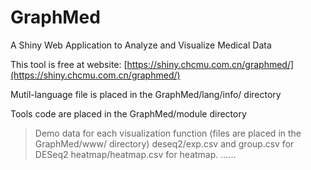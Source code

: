 # GraphMed
A Shiny Web Application to Analyze and Visualize Medical Data

This tool is free at website: [https://shiny.chcmu.com.cn/graphmed/](https://shiny.chcmu.com.cn/graphmed/)

Mutil-language file is placed in the GraphMed/lang/info/ directory

Tools code are placed in the GraphMed/module directory

> Demo data for each visualization function (files are placed in the GraphMed/www/ directory)
deseq2/exp.csv and group.csv for DESeq2
heatmap/heatmap.csv for heatmap.
......

